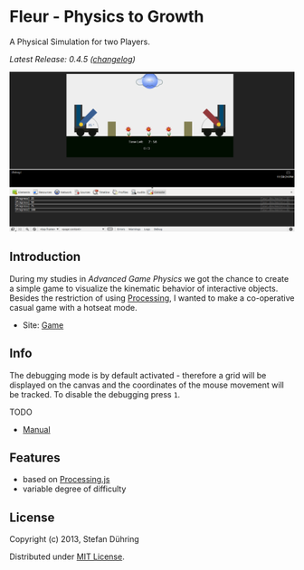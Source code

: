 Fleur - Physics to Growth
=========================

A Physical Simulation for two Players.

_Latest Release: 0.4.5 ([changelog](https://github.com/Autarc/Fleur/blob/master/HISTORY.md))_

![Fleur](https://github.com/Autarc/Fleur/raw/master/material/v0.4.5_2013-05-20.png)


## Introduction

During my studies in _Advanced Game Physics_ we got the chance to create a simple game to visualize
the kinematic behavior of interactive objects. Besides the restriction of using [Processing](https://en.wikipedia.org/wiki/Processing.js), I wanted to make a co-operative casual game with a hotseat mode.

- Site: [Game](http://autarc.github.io/Fleur/)


## Info

The debugging mode is by default activated - therefore a grid will be displayed on the canvas
and the coordinates of the mouse movement will be tracked. To disable the debugging press ```1```.

TODO

- [Manual](https://github.com/Autarc/Fleur/blob/master/material/MANUAL.md)



## Features

- based on [Processing.js](http://processingjs.org/)
- variable degree of difficulty


## License

Copyright (c) 2013, Stefan Dühring

Distributed under [MIT License](https://github.com/Autarc/Fleur/blob/master/LICENSE).
